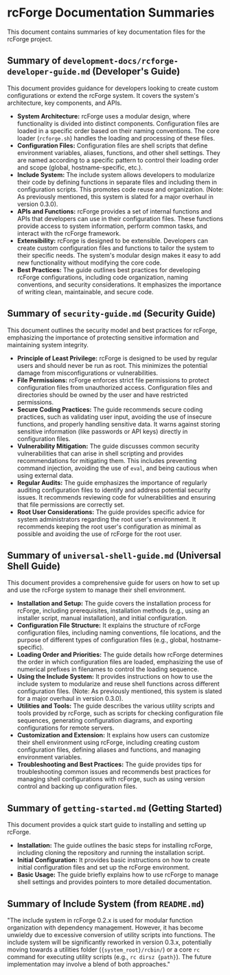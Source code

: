# rcForge Documentation Summaries

This document contains summaries of key documentation files for the rcForge project.

## Summary of `development-docs/rcforge-developer-guide.md` (Developer's Guide)

This document provides guidance for developers looking to create custom configurations or extend the rcForge system. It covers the system's architecture, key components, and APIs.

* **System Architecture:** rcForge uses a modular design, where functionality is divided into distinct components. Configuration files are loaded in a specific order based on their naming conventions. The core loader (`rcforge.sh`) handles the loading and processing of these files.
* **Configuration Files:** Configuration files are shell scripts that define environment variables, aliases, functions, and other shell settings. They are named according to a specific pattern to control their loading order and scope (global, hostname-specific, etc.).
* **Include System:** The include system allows developers to modularize their code by defining functions in separate files and including them in configuration scripts. This promotes code reuse and organization. (Note: As previously mentioned, this system is slated for a major overhaul in version 0.3.0).
* **APIs and Functions:** rcForge provides a set of internal functions and APIs that developers can use in their configuration files. These functions provide access to system information, perform common tasks, and interact with the rcForge framework.
* **Extensibility:** rcForge is designed to be extensible. Developers can create custom configuration files and functions to tailor the system to their specific needs. The system's modular design makes it easy to add new functionality without modifying the core code.
* **Best Practices:** The guide outlines best practices for developing rcForge configurations, including code organization, naming conventions, and security considerations. It emphasizes the importance of writing clean, maintainable, and secure code.

## Summary of `security-guide.md` (Security Guide)

This document outlines the security model and best practices for rcForge, emphasizing the importance of protecting sensitive information and maintaining system integrity.

* **Principle of Least Privilege:** rcForge is designed to be used by regular users and should never be run as root. This minimizes the potential damage from misconfigurations or vulnerabilities.
* **File Permissions:** rcForge enforces strict file permissions to protect configuration files from unauthorized access. Configuration files and directories should be owned by the user and have restricted permissions.
* **Secure Coding Practices:** The guide recommends secure coding practices, such as validating user input, avoiding the use of insecure functions, and properly handling sensitive data. It warns against storing sensitive information (like passwords or API keys) directly in configuration files.
* **Vulnerability Mitigation:** The guide discusses common security vulnerabilities that can arise in shell scripting and provides recommendations for mitigating them. This includes preventing command injection, avoiding the use of `eval`, and being cautious when using external data.
* **Regular Audits:** The guide emphasizes the importance of regularly auditing configuration files to identify and address potential security issues. It recommends reviewing code for vulnerabilities and ensuring that file permissions are correctly set.
* **Root User Considerations:** The guide provides specific advice for system administrators regarding the root user's environment. It recommends keeping the root user's configuration as minimal as possible and avoiding the use of rcForge for the root user.

## Summary of `universal-shell-guide.md` (Universal Shell Guide)

This document provides a comprehensive guide for users on how to set up and use the rcForge system to manage their shell environment.

* **Installation and Setup:** The guide covers the installation process for rcForge, including prerequisites, installation methods (e.g., using an installer script, manual installation), and initial configuration.
* **Configuration File Structure:** It explains the structure of rcForge configuration files, including naming conventions, file locations, and the purpose of different types of configuration files (e.g., global, hostname-specific).
* **Loading Order and Priorities:** The guide details how rcForge determines the order in which configuration files are loaded, emphasizing the use of numerical prefixes in filenames to control the loading sequence.
* **Using the Include System:** It provides instructions on how to use the include system to modularize and reuse shell functions across different configuration files. (Note: As previously mentioned, this system is slated for a major overhaul in version 0.3.0).
* **Utilities and Tools:** The guide describes the various utility scripts and tools provided by rcForge, such as scripts for checking configuration file sequences, generating configuration diagrams, and exporting configurations for remote servers.
* **Customization and Extension:** It explains how users can customize their shell environment using rcForge, including creating custom configuration files, defining aliases and functions, and managing environment variables.
* **Troubleshooting and Best Practices:** The guide provides tips for troubleshooting common issues and recommends best practices for managing shell configurations with rcForge, such as using version control and backing up configuration files.

## Summary of `getting-started.md` (Getting Started)

This document provides a quick start guide to installing and setting up rcForge.

* **Installation:** The guide outlines the basic steps for installing rcForge, including cloning the repository and running the installation script.
* **Initial Configuration:** It provides basic instructions on how to create initial configuration files and set up the rcForge environment.
* **Basic Usage:** The guide briefly explains how to use rcForge to manage shell settings and provides pointers to more detailed documentation.

## Summary of Include System (from `README.md`)

"The include system in rcForge 0.2.x is used for modular function organization with dependency management. However, it has become unwieldy due to excessive conversion of utility scripts into functions. The include system will be significantly reworked in version 0.3.x, potentially moving towards a utilities folder (`{system_root}/rcbin/`) or a core `rc` command for executing utility scripts (e.g., `rc dirsz {path}`). The future implementation may involve a blend of both approaches."